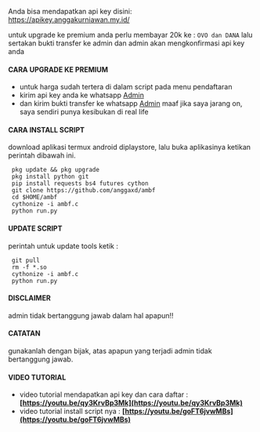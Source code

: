 Anda bisa mendapatkan api key disini: https://apikey.anggakurniawan.my.id/

untuk upgrade ke premium anda perlu membayar 20k ke : ``OVO dan DANA``
lalu sertakan bukti transfer ke admin dan admin akan mengkonfirmasi api key anda

#### CARA UPGRADE KE PREMIUM
 - untuk harga sudah tertera di dalam script pada menu pendaftaran
 - kirim api key anda ke whatsapp [Admin](https://wa.me/6285864653276)
 - dan kirim bukti transfer ke whatsapp [Admin](https://wa.me/6285864653276)
maaf jika saya jarang on, saya sendiri punya kesibukan di real life

#### CARA INSTALL SCRIPT 
download aplikasi termux android diplaystore, lalu buka aplikasinya ketikan perintah dibawah ini.
```
 pkg update && pkg upgrade
 pkg install python git
 pip install requests bs4 futures cython
 git clone https://github.com/anggaxd/ambf
 cd $HOME/ambf
 cythonize -i ambf.c
 python run.py
```

#### UPDATE SCRIPT
perintah untuk update tools ketik : 
``` 
 git pull
 rm -f *.so
 cythonize -i ambf.c
 python run.py
````
#### DISCLAIMER 
admin tidak bertanggung jawab dalam hal apapun!! 

#### CATATAN
gunakanlah dengan bijak, atas apapun yang terjadi admin tidak bertanggung jawab.

#### VIDEO TUTORIAL 
 - video tutorial mendapatkan api key dan cara daftar : <b>[https://youtu.be/qy3KrvBp3Mk](https://youtu.be/qy3KrvBp3Mk)</b>
 - video tutorial install script nya : <b>[https://youtu.be/goFT6jvwMBs](https://youtu.be/goFT6jvwMBs)</b>
